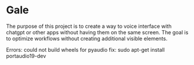 # Gale

The purpose of this project is to create a way to voice interface with chatgpt or other apps without having them on the same screen. 
The goal is to optimize workflows without creating additional visible elements.

Errors:
could not build wheels for pyaudio
fix: sudo apt-get install portaudio19-dev
